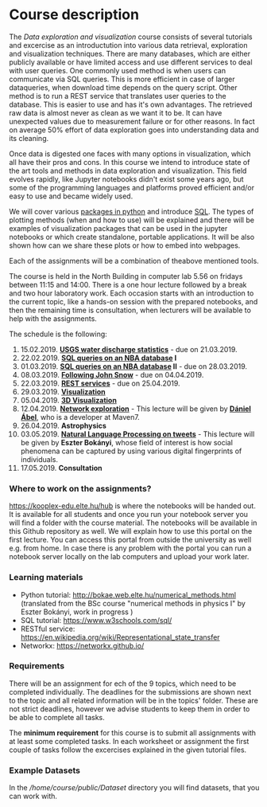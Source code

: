 # Course description

The *Data exploration and visualization* course consists of several tutorials and excercise as an introductution into various data retrieval, exploration and visualization techniques. 
There are many databases, which are either publicly available or have limited access and use different services to deal with user queries. One commonly used method is when users can communicate via SQL queries. This is more efficient in case of larger dataqueries, when download time depends on the query script. Other method is to run a REST service that translates user queries to the database. This is easier to use and has it's own advantages.
The retrieved raw data is almost never as clean as we want it to be. It can have unexpected values due to measurement failure or for other reasons. In fact on average 50% effort of data exploration goes into understanding data and its cleaning.

Once data is digested one faces with many options in visualization, which all have their pros and cons. 
In this course we intend to introduce state of the art tools and methods in data exploration and visualization. This field evolves rapidly, like Jupyter notebooks didn't exist some years ago, but some of the programming languages and platforms proved efficient and/or easy to use and became widely used.

We will cover various [packages in python](http://bokae.web.elte.hu/numerical_methods.html) and introduce
[SQL](https://www.w3schools.com/sql/). The types of plotting methods (when and how to use) will be explained and there will be examples of visualization packages 
that can be used in the jupyter notebooks or which create standalone, portable applications. It will be also shown how can we share these plots or how to embed into webpages. 

Each of the assignments will be a combination of theabove mentioned tools. 

The course is held in the North Building in computer lab 5.56 on fridays between 11:15 and 14:00.
There is a one hour lecture followed by a break and two hour laboratory work. Each occasion starts with an introduction to the current topic, like a hands-on session with the prepared notebooks, and then the remaining time is consultation, when lecturers will be available to help with the assignments. 

The schedule is the following:
1.  15.02.2019. **[USGS water discharge statistics](USGS-waterdata-curl-pandas)** - due on 21.03.2019. 
2.  22.02.2019. **[SQL queries on an NBA database](Basketball_League-SQL) I** 
3.  01.03.2019. **[SQL queries on an NBA database](Basketball_League-SQL) II** - due on 28.03.2019.
4.  08.03.2019. **[Following John Snow](John_Snow-geopandas-folium-shapely)** - due on 04.04.2019.
5.  22.03.2019. **[REST services](REST-services)** - due on 25.04.2019.
6.  29.03.2019. **[Visualization](Interactive_Visualization)** 
7.  05.04.2019. **[3D Visualization](3d_Visualization)**
8.  12.04.2019. **[Network exploration](Networkx)** - This lecture will be given by [**Dániel Ábel**](http://maven7.com/hu/daniel-abel/), who is a developer at Maven7.
09. 26.04.2019. **Astrophysics**
10. 03.05.2019. **[Natural Language Processing on tweets](NLP_on_tweets)** - This lecture will be given by **Eszter Bokányi**, whose field of interest is how social phenomena can be captured by using various digital fingerprints of individuals.
11. 17.05.2019. **Consultation**

### Where to work on the assignments?
https://kooplex-edu.elte.hu/hub is where the notebooks will be handed out. It is available for all students and once you run your notebook server you will find a folder with the course material. The notebooks will be available in this Github repository as well.
We will explain how to use this portal on the first lecture.
You can access this portal from outside the university as well e.g. from home. In case there is any problem with the portal you can run a notebook server locally on the lab computers and upload your work later.

### Learning materials
* Python tutorial: http://bokae.web.elte.hu/numerical_methods.html (translated from the BSc course "numerical methods in physics I" by Eszter Bokányi, work in progress )
* SQL tutorial: https://www.w3schools.com/sql/ 
* RESTful service: https://en.wikipedia.org/wiki/Representational_state_transfer
* Networkx: https://networkx.github.io/

### Requirements
There will be an assignment for ech of the 9 topics, which need to be completed individually. The deadlines for the submissions are shown next to the topic and all related information will be in the topics' folder. These are not strict deadlines, however we advise students to keep them in order to be able to complete all tasks.

The **minimum requirement** for this course is to submit all assignments with at least some completed tasks. In each worksheet or assignment the first couple of tasks follow the excercises explained in the given tutorial files.

### Example Datasets

In the */home/course/public/Dataset* directory you will find datasets, that you can work with.
